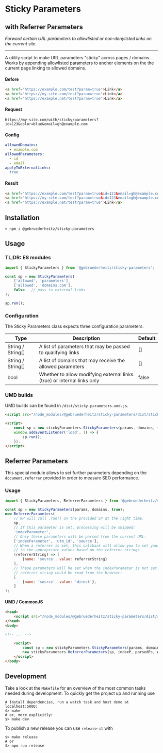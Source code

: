 # Sticky Parameters
## with Referrer Parameters

_Forward certain URL parameters to allowlisted or non-denylisted links on the current site._

---

A utility script to make URL parameters "sticky" across pages / domains.
Works by appending allowlisted parameters to anchor elements on the the current 
page linking to allowed domains.

#### Before
```html
<a href="https://example.com/test?param=true">Link</a>
<a href="https://my-site.com/test?param=true">Link</a>
<a href="https://example.net/test?param=true">Link</a>
```

#### Request
`https://my-site.com/with/sticky/parameters?id=123&color=blue&email=gh@example.com`

#### Config

```yaml
allowedDomains: 
  - example.com
allowedParameters:
  - id
  - email
applyToExternalLinks:
  true
```

#### Result

```html
<a href="https://example.com/test?param=true&id=123&email=gh@example.com">Link</a>
<a href="https://my-site.com/test?param=true&id=123&email=gh@example.com">Link</a>
<a href="https://example.net/test?param=true">Link</a>
```


## Installation

```shell
> npm i @gebruederheitz/sticky-parameters
```


## Usage

### TL;DR: ES modules

```js
import { StickyParameters } from '@gebruederheitz/sticky-parameters';

const sp = new StickyParameters(
    ['allowed', 'parameters'],
    ['allowed', 'domains.com'],
    false   // pass to external links
);

sp.run();
```

### Configuration

The Sticky Parameters class expects three configuration parameters:

| Type | Description | Default |
| --- | --- | --- |
| String / String[] | A list of parameters that may be passed to qualifying links | [] |
| String / String[] | A list of domains that may receive the allowed parameters | [] |
| bool | Whether to allow modifying external links (true) or internal links only | false |

### UMD builds

UMD builds can be found in `/dist/sticky-parameters.umd.js`.

```html
<script src="/node_modules/@gebruederheitz/sticky-parameters/dist/sticky-parameters.umd.js"></script>

<script>
    const sp = new stickyParameters.StickyParameters(params, domains, false);
    window.addEventListener('load', () => {
        sp.run();
    });
</script>
```


## Referrer Parameters

This special module allows to set further parameters depending on the `document.referrer`
provided in order to measure SEO performance.

### Usage

```js
import { StickyParameters, ReferrerParameters } from '@gebruederheitz/sticky-parameters';

const sp = new StickyParameters(params, domains, true);
new ReferrerParameters(
    // RP will call .run() on the provided SP at the right time:
    sp,
    // If this parameter is set, processing will be skipped:
    'indexParameter',
    // Only these parameters will be parsed from the current URL:
    ['indexParameter', 'utm_id', 'source'],  
    // When a referrer is set, this callback will allow you to set your parameters
    // to the appropriate values based on the referrer string:
    (referrerString) => [
        {name: 'source', value: referrerString}
    ],
    // These parameters will be set when the indexParameter is not set and no
    // referrer string could be read from the browser:
    [
        {name: 'source', value: 'direct'},
    ]
); 
```

#### UMD / CommonJS

```html
<head>
    <script src="/node_modules/@gebruederheitz/sticky-parameters/dist/sticky-parameters.umd.js"></script>
</head>
<body>

<!-- ... -->

    <script>
        const sp = new stickyParameters.StickyParameters(params, domains, false);
        new stickyParameters.ReferrerParameters(sp, indexP, parsedPs, getPsByRef, directPs);
    </script>
</body>
```


## Development

Take a look at the `Makefile` for an overview of the most common tasks needed
during development. To quickly get the project up and running use

```shell
# Install dependencies, run a watch task and host demo at localhost:5000:
$> make
# or, more explicitly:
$> make dev
```

To publish a new release you can use `release-it` with

```shell
$> make release
# or
$> npm run release
```
